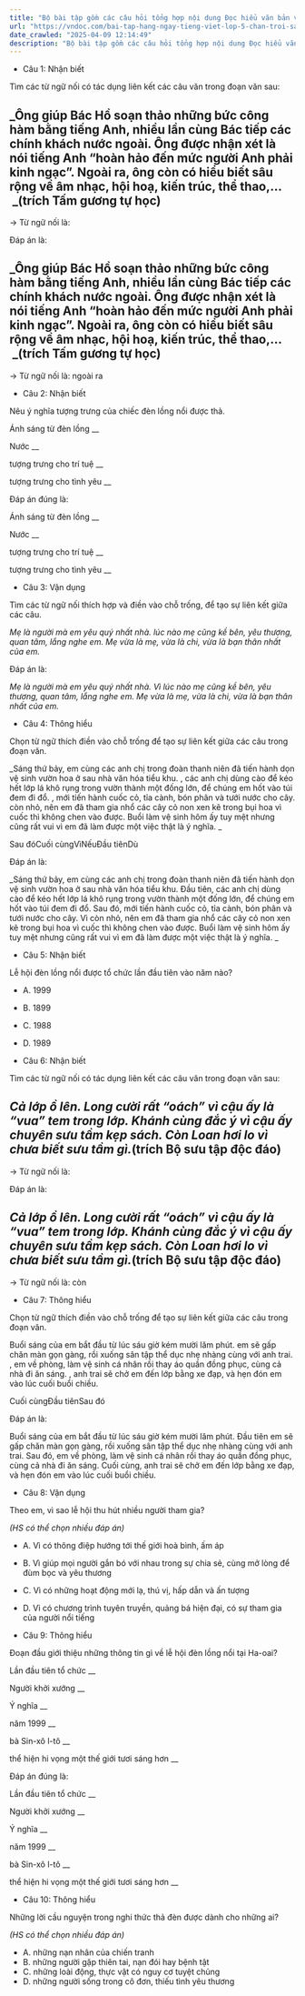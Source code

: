 ```yaml
---
title: "Bộ bài tập gồm các câu hỏi tổng hợp nội dung Đọc hiểu văn bản và Luyện từ và câu được học ở Tuần 30 trong chương trình Tiếng Việt lớp 5 Tập 2 Chân trời sáng tạo."
url: "https://vndoc.com/bai-tap-hang-ngay-tieng-viet-lop-5-chan-troi-sang-tao-tuan-30-thu-5-337853"
date_crawled: "2025-04-09 12:14:49"
description: "Bộ bài tập gồm các câu hỏi tổng hợp nội dung Đọc hiểu văn bản và Luyện từ và câu được học ở Tuần 30 trong chương trình Tiếng Việt lớp 5 Tập 2 Chân trời sáng tạo."
---
```


* Câu 1:  Nhận biết

Tìm các từ ngữ nối có tác dụng liên kết các câu văn trong đoạn văn sau:

_Ông giúp Bác Hồ soạn thảo những bức công hàm bằng tiếng Anh, nhiều lần cùng Bác tiếp các chính khách nước ngoài. Ông được nhận xét là nói tiếng Anh “hoàn hảo đến mức người Anh phải kinh ngạc”. Ngoài ra, ông còn có hiểu biết sâu rộng về âm nhạc, hội hoạ, kiến trúc, thể thao,...  _(trích Tấm gương tự học)  
---  
  
→ Từ ngữ nối là: 

Đáp án là:

_Ông giúp Bác Hồ soạn thảo những bức công hàm bằng tiếng Anh, nhiều lần cùng Bác tiếp các chính khách nước ngoài. Ông được nhận xét là nói tiếng Anh “hoàn hảo đến mức người Anh phải kinh ngạc”. Ngoài ra, ông còn có hiểu biết sâu rộng về âm nhạc, hội hoạ, kiến trúc, thể thao,...  _(trích Tấm gương tự học)  
---  
  
→ Từ ngữ nối là: ngoài ra

* Câu 2:  Nhận biết

Nêu ý nghĩa tượng trưng của chiếc đèn lồng nổi được thả.

Ánh sáng từ đèn lồng  __

Nước __

tượng trưng cho trí tuệ __

tượng trưng cho tình yêu __

Đáp án đúng là:

Ánh sáng từ đèn lồng __

Nước __

tượng trưng cho trí tuệ __

tượng trưng cho tình yêu __

* Câu 3: Vận dụng

Tìm các từ ngữ nối thích hợp và điền vào chỗ trống, để tạo sự liên kết giữa các câu.

_Mẹ là người mà em yêu quý nhất nhà. lúc nào mẹ cũng kề bên, yêu thương, quan tâm, lắng nghe em. Mẹ vừa là mẹ, vừa là chi, vừa là bạn thân nhất của em._

Đáp án là:

_Mẹ là người mà em yêu quý nhất nhà. Vì lúc nào mẹ cũng kề bên, yêu thương, quan tâm, lắng nghe em. Mẹ vừa là mẹ, vừa là chi, vừa là bạn thân nhất của em._

* Câu 4:  Thông hiểu

Chọn từ ngữ thích điền vào chỗ trống để tạo sự liên kết giữa các câu trong đoạn văn.

_Sáng thứ bảy, em cùng các anh chị trong đoàn thanh niên đã tiến hành dọn vệ sinh vườn hoa ở sau nhà văn hóa tiểu khu. , các anh chị dùng cào để kéo hết lớp lá khô rụng trong vườn thành một đống lớn, để chúng em hốt vào túi đem đi đổ. , mới tiến hành cuốc cỏ, tỉa cành, bón phân và tưới nước cho cây.  còn nhỏ, nên em đã tham gia nhổ các cây cỏ non xen kẽ trong bụi hoa vì cuốc thì không chen vào được. Buổi làm vệ sinh hôm ấy tuy mệt nhưng cũng rất vui vì em đã làm được một việc thật là ý nghĩa. _

Sau đóCuối cùngVìNếuĐầu tiênDù

Đáp án là:

_Sáng thứ bảy, em cùng các anh chị trong đoàn thanh niên đã tiến hành dọn vệ sinh vườn hoa ở sau nhà văn hóa tiểu khu. Đầu tiên, các anh chị dùng cào để kéo hết lớp lá khô rụng trong vườn thành một đống lớn, để chúng em hốt vào túi đem đi đổ. Sau đó, mới tiến hành cuốc cỏ, tỉa cành, bón phân và tưới nước cho cây. Vì còn nhỏ, nên em đã tham gia nhổ các cây cỏ non xen kẽ trong bụi hoa vì cuốc thì không chen vào được. Buổi làm vệ sinh hôm ấy tuy mệt nhưng cũng rất vui vì em đã làm được một việc thật là ý nghĩa. _

* Câu 5:  Nhận biết

Lễ hội đèn lồng nổi được tổ chức lần đầu tiên vào năm nào?

  * A. 1999 
  * B. 1899 
  * C. 1988 
  * D. 1989 



* Câu 6:  Nhận biết

Tìm các từ ngữ nối có tác dụng liên kết các câu văn trong đoạn văn sau:

_Cả lớp ồ lên. Long cười rất “oách” vì cậu ấy là “vua” tem trong lớp. Khánh cùng đắc ý vì cậu ấy chuyên sưu tầm kẹp sách. Còn Loan hơi lo vì chưa biết sưu tầm gì._(trích Bộ sưu tập độc đáo)  
---  
  
→ Từ ngữ nối là: 

Đáp án là:

_Cả lớp ồ lên. Long cười rất “oách” vì cậu ấy là “vua” tem trong lớp. Khánh cùng đắc ý vì cậu ấy chuyên sưu tầm kẹp sách. Còn Loan hơi lo vì chưa biết sưu tầm gì._(trích Bộ sưu tập độc đáo)  
---  
  
→ Từ ngữ nối là: còn

* Câu 7:  Thông hiểu

Chọn từ ngữ thích điền vào chỗ trống để tạo sự liên kết giữa các câu trong đoạn văn.

Buổi sáng của em bắt đầu từ lúc sáu giờ kém mười lăm phút.  em sẽ gấp chăn màn gọn gàng, rồi xuống sân tập thể dục nhẹ nhàng cùng với anh trai. , em về phòng, làm vệ sinh cá nhân rồi thay áo quần đồng phục, cùng cả nhà đi ăn sáng. , anh trai sẽ chở em đến lớp bằng xe đạp, và hẹn đón em vào lúc cuối buổi chiều.

Cuối cùngĐầu tiênSau đó

Đáp án là:

Buổi sáng của em bắt đầu từ lúc sáu giờ kém mười lăm phút. Đầu tiên em sẽ gấp chăn màn gọn gàng, rồi xuống sân tập thể dục nhẹ nhàng cùng với anh trai. Sau đó, em về phòng, làm vệ sinh cá nhân rồi thay áo quần đồng phục, cùng cả nhà đi ăn sáng. Cuối cùng, anh trai sẽ chở em đến lớp bằng xe đạp, và hẹn đón em vào lúc cuối buổi chiều.

* Câu 8:  Vận dụng

Theo em, vì sao lễ hội thu hút nhiều người tham gia?

_(HS có thể chọn nhiều đáp án)_

  * A. Vì có thông điệp hướng tới thế giới hoà bình, ấm áp 
  * B. Vì giúp mọi người gắn bó với nhau trong sự chia sẻ, cùng mở lòng để đùm bọc và yêu thương 
  * C. Vì có những hoạt động mới lạ, thú vị, hấp dẫn và ấn tượng 
  * D. Vì có chương trình tuyên truyền, quảng bá hiện đại, có sự tham gia của người nổi tiếng 



* Câu 9:  Thông hiểu

Đoạn đầu giới thiệu những thông tin gì về lễ hội đèn lồng nổi tại Ha-oai?

Lần đầu tiên tổ chức  __

Người khởi xướng __

Ý nghĩa __

năm 1999 __

bà Sin-xô l-tô __

thể hiện hi vọng một thế giới tươi sáng hơn __

Đáp án đúng là:

Lần đầu tiên tổ chức __

Người khởi xướng __

Ý nghĩa __

năm 1999 __

bà Sin-xô l-tô __

thể hiện hi vọng một thế giới tươi sáng hơn __

* Câu 10: Thông hiểu

Những lời cầu nguyện trong nghi thức thả đèn được dành cho những ai?

_(HS có thể chọn nhiều đáp án)_

  * A. những nạn nhân của chiến tranh 
  * B. những người gặp thiên tai, nạn đói hay bệnh tật 
  * C. những loài động, thực vật có nguy cơ tuyệt chủng 
  * D. những người sống trong cô đơn, thiếu tình yêu thương 


